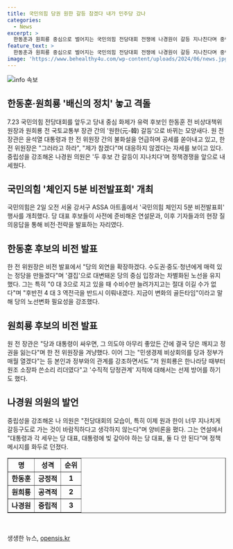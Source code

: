 ```yaml
---
title: 국민의힘 당권 원한 갈등 참겠다 내가 민주당 갔나
categories:
  - News
excerpt: >
  한동훈과 원희룡 중심으로 벌어지는 국민의힘 전당대회 전쟁에 나경원이 갈등 지나친다며 중립성 강조. 한동훈은 민심에 따른 당 변화, 특검법 수정안 제시. 원희룡은 간단화 공세, 정책 중심 언급, 개혁 강조. 나경원은 정책 중심으로 중립성 강조, 러닝메이트 비판. 윤상현은 총선 패배 이후의 당 상황 언급하며 당 쇄신 밝혀. 2일 강서구 체인지 5분 비전발표회에서 후보들의 발표와 토론 진행된 모습. 후보들의 각자 정책과 입장을 강조하며 본인들의 대표 후보로서의 자격을 어필한 상황.
feature_text: >
  한동훈과 원희룡 중심으로 벌어지는 국민의힘 전당대회 전쟁에 나경원이 갈등 지나친다며 중립성 강조. 한동훈은 민심에 따른 당 변화, 특검법 수정안 제시. 원희룡은 간단화 공세, 정책 중심 언급, 개혁 강조. 나경원은 정책 중심으로 중립성 강조, 러닝메이트 비판. 윤상현은 총선 패배 이후의 당 상황 언급하며 당 쇄신 밝혀. 2일 강서구 체인지 5분 비전발표회에서 후보들의 발표와 토론 진행된 모습. 후보들의 각자 정책과 입장을 강조하며 본인들의 대표 후보로서의 자격을 어필한 상황.
image: 'https://www.behealthy4u.com/wp-content/uploads/2024/06/news.jpg'
---
```


<p><img src="https://www.behealthy4u.com/wp-content/uploads/2024/06/news.jpg" alt="info 속보" /></p>

<h2 data-ke-size="size26">한동훈·원희룡 '배신의 정치' 놓고 격돌</h2>

<p data-ke-size="size16">7.23 국민의힘 전당대회를 앞두고 당내 중심 화제가 유력 후보인 한동훈 전 비상대책위원장과 원희룡 전 국토교통부 장관 간의 '원한(元-韓) 갈등'으로 바뀌는 모양새다. 원 전 장관은 윤석열 대통령과 한 전 위원장 간의 불화설을 언급하며 공세를 쏟아내고 있고, 한 전 위원장은 "그러라고 하라", "제가 참겠다"며 대응하지 않겠다는 자세를 보이고 있다. 중립성을 강조해온 나경원 의원은 '두 후보 간 갈등이 지나치다'며 정책경쟁을 앞으로 내세웠다.</p>

<h2 data-ke-size="size26">국민의힘 '체인지 5분 비전발표회' 개최</h2>

<p data-ke-size="size16">국민의힘은 2일 오전 서울 강서구 ASSA 아트홀에서 '국민의힘 체인지 5분 비전발표회' 행사를 개최했다. 당 대표 후보들이 사전에 준비해온 연설문과, 이후 기자들과의 현장 질의응답을 통해 비전·전략을 발표하는 자리였다.</p>

<h2 data-ke-size="size26">한동훈 후보의 비전 발표</h2>

<p data-ke-size="size16">한 전 위원장은 비전 발표에서 "당의 외연을 확장하겠다. 수도권·중도·청년에게 매력 있는 정당을 만들겠다"며 '결집'으로 대변돼온 당의 중심 입장과는 차별화된 노선을 유지했다. 그는 특히 "0 대 3으로 지고 있을 때 수비수만 늘려가지고는 절대 이길 수가 없다"며 "후반전 4 대 3 역전극을 반드시 이뤄내겠다. 지금이 변화의 골든타임"이라고 말해 당의 노선변화 필요성을 강조했다.</p>

<h2 data-ke-size="size26">원희룡 후보의 비전 발표</h2>

<p data-ke-size="size16">원 전 장관은 "당과 대통령이 싸우면, 그 의도야 아무리 좋았든 간에 결국 당은 깨지고 정권을 잃는다"며 한 전 위원장을 겨냥했다. 이어 그는 "민생경제 비상회의를 당과 정부가 매월 열겠다"는 등 본인과 정부와의 관계를 강조하면서도 "저 원희룡은 한나라당 때부터 원조 소장파 쓴소리 리더였다"고 '수직적 당정관계' 지적에 대해서는 선제 방어를 하기도 했다.</p>

<h2 data-ke-size="size26">나경원 의원의 발언</h2>

<p data-ke-size="size16">중립성을 강조해온 나 의원은 "전당대회의 모습이, 특히 이제 원과 한이 너무 지나치게 갈등구도로 가는 것이 바람직하다고 생각하지 않는다"며 양비론을 폈다. 그는 연설에서 "대통령과 각 세우는 당 대표, 대통령에 빚 갚아야 하는 당 대표, 둘 다 안 된다"며 정책 메시지를 화두로 던졌다.</p>

<table style="width: 100%;" border="1">
<tbody>
<tr>
<td style="text-align: center; height: 17px;"><b>명</b></td>
<td style="text-align: center; height: 17px;"><b>성격</b></td>
<td style="text-align: center; height: 17px;"><b>순위</b></td>
</tr>
<tr>
<td style="text-align: center; height: 17px;"><b>한동훈</b></td>
<td style="text-align: center; height: 17px;"><b>긍정적</b></td>
<td style="text-align: center; height: 17px;"><b>1</b></td>
</tr>
<tr>
<td style="text-align: center; height: 17px;"><b>원희룡</b></td>
<td style="text-align: center; height: 17px;"><b>공격적</b></td>
<td style="text-align: center; height: 17px;"><b>2</b></td>
</tr>
<tr>
<td style="text-align: center; height: 17px;"><b>나경원</b></td>
<td style="text-align: center; height: 17px;"><b>중립적</b></td>
<td style="text-align: center; height: 17px;"><b>3</b></td>
</tr>
</tbody>
</table>

<p data-ke-size="size16">&nbsp;</p>
생생한 뉴스, <a href="https://opensis.kr" rel="dofollow">opensis.kr</a>


